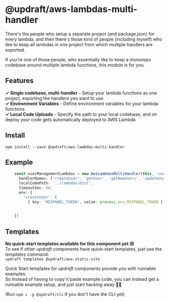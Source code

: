 # @updraft/aws-lambdas-multi-handler
There's the people who setup a separate project (and package.json) for every lambda,
and then there's those kind of people (including myself) who like to keep all lambdas
in one project from which multiple handlers are exported.

If you're one of those people, who essentially like to keep a monorepo codebase around
multiple lambda functions, this module is for you.

## Features
**✓ Single codebase, multi-handler** - Setup your lambda functions as one project, exporting the handlers you want to use  
**✓ Environment Variables** - Define environment variables for your lambda functions  
**✓ Local Code Uploads** - Specify the path to your local codebase, and on deploy your code gets automatically deployed to AWS Lambda  

## Install
`npm install --save @updraft/aws-lambdas-multi-handler`

## Example
```typescript
    const userManagementLambdas = new AwsLambdasMultiHandler(this, 'user-lambdas', {
      handlerNames: ['createUser', 'getUser', 'getNewUsers', 'updateUser', 'deleteUser'],
      localCodePath: '../lambdas/dist',
      timeoutSec: 60,
      env: {
        'createUser': [
          { key: 'MIXPANEL_TOKEN', value: process.env.MIXPANEL_TOKEN }
        
      
    })
```

## Templates
**No quick-start templates available for this component yet 😢**  
To see if other *updraft* components have quick-start templates, just use the *templates* command:  
`updraft templates @updraft/aws-static-site`


Quick Start templates for *updraft* components provide you with runnable examples.    
So Instead of having to copy'n'paste example code, you can instead get a runnable example setup, and just start hacking away 🙌🏻  

(Run `npm i -g @updraft/cli` if you don't have the CLI yet)